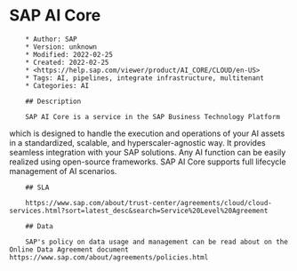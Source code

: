 # SAP AI Core

        * Author: SAP
        * Version: unknown
        * Modified: 2022-02-25
        * Created: 2022-02-25
        * <https://help.sap.com/viewer/product/AI_CORE/CLOUD/en-US>
        * Tags: AI, pipelines, integrate infrastructure, multitenant
        * Categories: AI

        ## Description

        SAP AI Core is a service in the SAP Business Technology Platform
which is designed to handle the execution and operations of your AI
assets in a standardized, scalable, and hyperscaler-agnostic way. It
provides seamless integration with your SAP solutions. Any AI
function can be easily realized using open-source frameworks.  SAP
AI Core supports full lifecycle management of AI scenarios.


        ## SLA

        https://www.sap.com/about/trust-center/agreements/cloud/cloud-services.html?sort=latest_desc&search=Service%20Level%20Agreement

        ## Data

        SAP's policy on data usage and management can be read about on the Online Data Agreement document https://www.sap.com/about/agreements/policies.html
